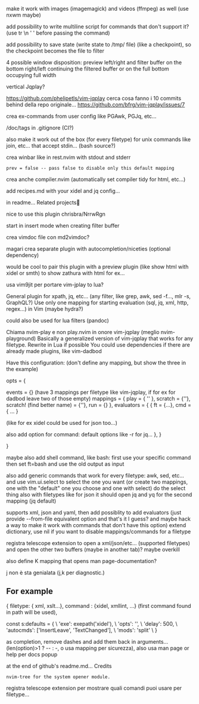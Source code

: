 make it work with images (imagemagick) and videos (ffmpeg) as well (use nxwm maybe)

add possibility to write multiline script for commands that don't support it? (use tr \\n ' ' before passing the command)

add possibility to save state (write state to /tmp/ file) (like a checkpoint), so the checkpoint becomes the file to filter

4 possible window disposition: preview left/right and filter buffer on the bottom right/left continuing the filtered buffer or on the full bottom occupying full width

vertical Jqplay?

https://github.com/phelipetls/vim-jqplay cerca cosa fanno i 10 commits behind della repo originale...
https://github.com/bfrg/vim-jqplay/issues/7

crea ex-commands from user config like PGAwk, PGJq, etc...

/doc/tags in .gitignore (CI?)

also make it work out of the box (for every filetype) for unix commands like join, etc... that accept stdin... (bash source?)

crea winbar like in rest.nvim with stdout and stderr

    prev = false -- pass false to disable only this default mapping

crea anche compiler.nvim (automatically set compiler tidy for html, etc...)

add recipes.md with your xidel and jq config...

in readme...
Related projects

nice to use this plugin chrisbra/NrrwRgn

start in insert mode when creating filter buffer

crea vimdoc file con md2vimdoc?

magari crea separate plugin with autocompletion/niceties (optional dependency)

would be cool to pair this plugin with a preview plugin (like show html with xidel or smth) to show zathura with html for ex...

usa vim9jit per portare vim-jplay to lua?

<!-- What about tab completion? (like for jq, xidel) it would be pretty cool (maybe omni-completion, maybe vim has already done the job for you for stuff like xml?) -->
General plugin for xpath, jq, etc... (any filter, like grep, awk, sed -f..., mlr -s, GraphQL?)
Use only one mapping for starting evaluation (sql, jq, xml, http, regex...) in Vim (maybe hydra?)
<!-- maybe also include tree-sitter play? luarocks? local dir to store data? -->
could also be used for lua filters (pandoc)

Chiama nvim-play e non play.nvim in onore vim-jqplay (meglio nvim-playground)
Basically a generalized version of vim-jqplay that works for any filetype. Rewrite in   Lua if possible
You could use dependencies if there are already made plugins, like vim-dadbod
<!-- Actually vim-dadbod maybe shouldn't be used here, it doesn't evaluate the current buffer? -->

Have this configuration: (don't define any mapping, but show the three in the example)

<!-- evaluators supported: jq, xidel (to abstract --from-file option mainly?, maybe don't actually support), ... add PRs for other you want (check out README.md for evaluator-specific data you have to provide) -->
opts = {

<!-- maybe also add possibility to add this to each evaluator (it would replace the default) (global and evaluator-specific options?)-->
events = {}
 (have 3 mappings per filetype like vim-jqplay, if for ex for dadbod leave two of those empty)
mappings = {
play = { '' },
scratch = {''},
scratch! (find better name) = {''},
run = {}
 },
evaluators = {
{  ft = {...},
cmd = { ... }
<!-- You can have multiple commands per filetype, an ui.select window will appear if that's the case --> (like for ex xidel could be used for json too...)
also add option for command: default options like -r for jq...
},
}

}

maybe also add shell command, like bash:
first use your specific command then set ft=bash and use the old output as input

also add generic commands that work for every filetype: awk, sed, etc... and use vim.ui.select to select the one you want (or create two mappings, one with the "default" one you choose and one with select)
do the select thing also with filetypes like for json it should open jq and yq for the second mapping (jq default)

supports xml, json and yaml, then add possiblity to add evaluators (just provide --from-file equivalent option and that's it I guess? and maybe hack a way to make it work with commands that don't have this option)
extend dictionary, use nil if you want to disable mappings/commands for a filetype

registra telescope extension to open a xml/json/etc... (supported filetypes) and open the other two buffers (maybe in another tab)? maybe overkill

also define K mapping that opens man page-documentation?

<leader>j non è sta genialata (<leader>j,k per diagnostic.)

## For example

{ filetype: { xml, xslt...},
command : {xidel, xmllint, ...} (first command found in path will be used),

const s:defaults = {
        \ 'exe': exepath('xidel'),
        \ 'opts': '',
        \ 'delay': 500,
        \ 'autocmds': ['InsertLeave', 'TextChanged'],
        \ 'mods': 'split'
        \ }

as completion, remove dashes and add them back in arguments... (len(option)>1 ? -- : -, o usa mapping per sicurezza), also usa man page or help per docs popup

at the end of github's readme.md...
Credits

    nvim-tree for the system opener module.

registra telescope extension per mostrare quali comandi puoi usare per filetype...
